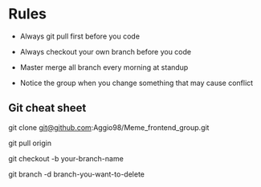 # Rules

- Always git pull first before you code

- Always checkout your own branch before you code

- Master merge all branch every morning at standup

- Notice the group when you change something that may cause conflict

## Git cheat sheet

git clone git@github.com:Aggio98/Meme_frontend_group.git

git pull origin

git checkout -b your-branch-name

git branch -d branch-you-want-to-delete

